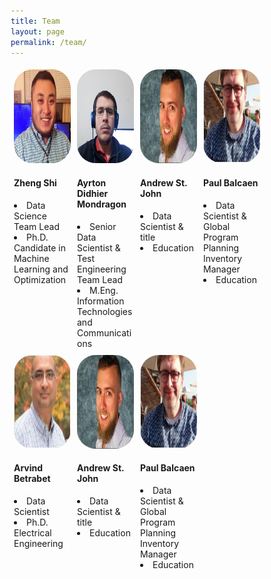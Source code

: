 ```yaml
---
title: Team
layout: page
permalink: /team/
---
```

<style>
* {
  box-sizing: border-box;
}

.column {
  float: left;
  width: 25%;
  padding: 5px;
}

/* Clearfix (clear floats) */
.row::after {
  content: "";
  clear: both;
  display: table;
}
img.rounded-corners {
  border-radius: 30px;
}
</style>

<script src="https://kit.fontawesome.com/7812f4f196.js" crossorigin="anonymous"></script>
<link rel="stylesheet" href="https://cdn.jsdelivr.net/gh/jpswalsh/academicons@1/css/academicons.min.css">

<div class="row">
  <div class="column">
    <div class="card">
      <img src="/teampics/touxiang.jpg" class="rounded-corners" alt="zs" width=150 height=150>
      <div class="container">
        <h4>Zheng Shi</h4>
        <li> Data Science Team Lead</li>
        <li> Ph.D. Candidate in Machine Learning and Optimization </li>
        <a href="https://www.linkedin.com/in/zhengmartinshi/"><i class="fab fa-linkedin"></i></a>
        <a href="https://coral.ise.lehigh.edu/zhs310/"><i class="fas fa-home"></i></a>
        <a href="https://engineering.lehigh.edu/ise/faculty/post-docs-and-phd-students"><i class="fas fa-graduation-cap"></i></a>
        <a href="https://optmllab.github.io/people.html"><i class="fas fa-university"></i></a>
        <a href="https://scholar.google.com/citations?user=zOp8rvkAAAAJ&hl=en"><i class="ai ai-google-scholar-square"></i></a>
        <a href="mailto:shi.zheng.tfls@gmail.com"><i class="fas fa-envelope"></i></a>
      </div>
    </div>
  </div>

  <div class="column">
    <div class="card">
      <img src="/teampics/ayrton.jpg" class="rounded-corners" alt="am" width=150 height=150>
      <div class="container">
        <h4>Ayrton Didhier Mondragon</h4>
        <li> Senior Data Scientist &amp; Test Engineering Team Lead</li>
        <li> M.Eng. Information Technologies and Communications </li>
        <a href="https://www.linkedin.com/in/ayrton-didhier-mondragon-mejia-2401a996/"><i class="fab fa-linkedin"></i></a>
<!--         <a href="https://coral.ise.lehigh.edu/zhs310/"><i class="fas fa-home"></i></a> -->
        <a href="https://www.uag.mx/"><i class="fas fa-graduation-cap"></i></a>
<!--         <a href="https://optmllab.github.io/people.html"><i class="fas fa-university"></i></a> -->
        <a href="mailto:ayrton.mondragon1@ibm.com"><i class="fas fa-envelope"></i></a>
      </div>
    </div>
  </div>

  <div class="column">
    <div class="card">
      <img src="/teampics/andrew.jpg" class="rounded-corners" alt="am" width=150 height=150>
      <div class="container">
        <h4>Andrew St. John</h4>
        <li> Data Scientist &amp; title </li>
        <li> Education </li>
<!--         <a href="https://www.linkedin.com/in/ayrton-didhier-mondragon-mejia-2401a996/"><i class="fab fa-linkedin"></i></a> -->
<!--         <a href="https://coral.ise.lehigh.edu/zhs310/"><i class="fas fa-home"></i></a> -->
<!--         <a href="https://www.uag.mx/"><i class="fas fa-graduation-cap"></i></a> -->
<!--         <a href="https://optmllab.github.io/people.html"><i class="fas fa-university"></i></a> -->
        <a href="mailto:andrew.stjohn@ca.ibm.com"><i class="fas fa-envelope"></i></a>
      </div>
    </div>
  </div>
  
  <div class="column">
    <div class="card">
      <img src="/teampics/paul.jpg" class="rounded-corners" alt="am" width=150 height=150>
      <div class="container">
        <h4>Paul Balcaen</h4>
        <li> Data Scientist &amp; Global Program Planning Inventory Manager </li>
        <li> Education </li>
<!--         <a href="https://www.linkedin.com/in/ayrton-didhier-mondragon-mejia-2401a996/"><i class="fab fa-linkedin"></i></a> -->
<!--         <a href="https://coral.ise.lehigh.edu/zhs310/"><i class="fas fa-home"></i></a> -->
<!--         <a href="https://www.uag.mx/"><i class="fas fa-graduation-cap"></i></a> -->
<!--         <a href="https://optmllab.github.io/people.html"><i class="fas fa-university"></i></a> -->
        <a href="mailto:be06364@be.ibm.com"><i class="fas fa-envelope"></i></a>
      </div>
    </div>
  </div>

</div>

<div class="row">
  <div class="column">
    <div class="card">
      <img src="/teampics/arvind.jpg" class="rounded-corners" alt="am" width=150 height=150>
      <div class="container">
        <h4>Arvind Betrabet</h4>
        <li> Data Scientist </li>
        <li> Ph.D. Electrical Engineering </li>
        <a href="https://www.linkedin.com/in/arvind-betrabet-phd-68b03a1/"><i class="fab fa-linkedin"></i></a>
<!--         <a href="https://coral.ise.lehigh.edu/zhs310/"><i class="fas fa-home"></i></a> -->
        <a href="https://www.smu.edu/"><i class="fas fa-graduation-cap"></i></a>
<!--         <a href="https://optmllab.github.io/people.html"><i class="fas fa-university"></i></a> -->
        <a href="mailto:ayrton.mondragon1@ibm.com"><i class="fas fa-envelope"></i></a>
      </div>
    </div>
  </div>

  <div class="column">
    <div class="card">
      <img src="/teampics/andrew.jpg" class="rounded-corners" alt="am" width=150 height=150>
      <div class="container">
        <h4>Andrew St. John</h4>
        <li> Data Scientist &amp; title </li>
        <li> Education </li>
<!--         <a href="https://www.linkedin.com/in/ayrton-didhier-mondragon-mejia-2401a996/"><i class="fab fa-linkedin"></i></a> -->
<!--         <a href="https://coral.ise.lehigh.edu/zhs310/"><i class="fas fa-home"></i></a> -->
<!--         <a href="https://www.uag.mx/"><i class="fas fa-graduation-cap"></i></a> -->
<!--         <a href="https://optmllab.github.io/people.html"><i class="fas fa-university"></i></a> -->
        <a href="mailto:andrew.stjohn@ca.ibm.com"><i class="fas fa-envelope"></i></a>
      </div>
    </div>
  </div>
  
  <div class="column">
    <div class="card">
      <img src="/teampics/paul.jpg" class="rounded-corners" alt="am" width=150 height=150>
      <div class="container">
        <h4>Paul Balcaen</h4>
        <li> Data Scientist &amp; Global Program Planning Inventory Manager </li>
        <li> Education </li>
<!--         <a href="https://www.linkedin.com/in/ayrton-didhier-mondragon-mejia-2401a996/"><i class="fab fa-linkedin"></i></a> -->
<!--         <a href="https://coral.ise.lehigh.edu/zhs310/"><i class="fas fa-home"></i></a> -->
<!--         <a href="https://www.uag.mx/"><i class="fas fa-graduation-cap"></i></a> -->
<!--         <a href="https://optmllab.github.io/people.html"><i class="fas fa-university"></i></a> -->
        <a href="mailto:be06364@be.ibm.com"><i class="fas fa-envelope"></i></a>
      </div>
    </div>
  </div>

</div>
